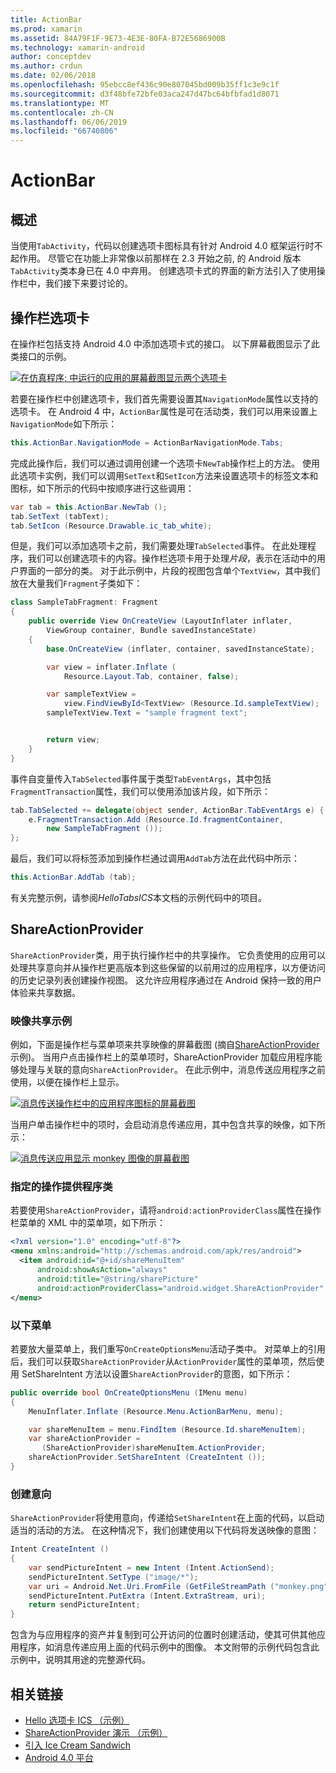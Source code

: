 ```yaml
---
title: ActionBar
ms.prod: xamarin
ms.assetid: 84A79F1F-9E73-4E3E-80FA-B72E5686900B
ms.technology: xamarin-android
author: conceptdev
ms.author: crdun
ms.date: 02/06/2018
ms.openlocfilehash: 95ebcc8ef436c90e807045bd009b35ff1c3e9c1f
ms.sourcegitcommit: d3f48bfe72bfe03aca247d47bc64bfbfad1d8071
ms.translationtype: MT
ms.contentlocale: zh-CN
ms.lasthandoff: 06/06/2019
ms.locfileid: "66740806"
---
```

# <a name="actionbar"></a>ActionBar


## <a name="overview"></a>概述

当使用`TabActivity`，代码以创建选项卡图标具有针对 Android 4.0 框架运行时不起作用。 尽管它在功能上非常像以前那样在 2.3 开始之前, 的 Android 版本`TabActivity`类本身已在 4.0 中弃用。 创建选项卡式的界面的新方法引入了使用操作栏中，我们接下来要讨论的。


## <a name="action-bar-tabs"></a>操作栏选项卡

在操作栏包括支持 Android 4.0 中添加选项卡式的接口。
以下屏幕截图显示了此类接口的示例。

[![在仿真程序; 中运行的应用的屏幕截图显示两个选项卡](action-bar-images/25-actionbartabs.png)](action-bar-images/25-actionbartabs.png#lightbox)

若要在操作栏中创建选项卡，我们首先需要设置其`NavigationMode`属性以支持的选项卡。 在 Android 4 中，`ActionBar`属性是可在活动类，我们可以用来设置上`NavigationMode`如下所示：

```csharp
this.ActionBar.NavigationMode = ActionBarNavigationMode.Tabs;
```

完成此操作后，我们可以通过调用创建一个选项卡`NewTab`操作栏上的方法。 使用此选项卡实例，我们可以调用`SetText`和`SetIcon`方法来设置选项卡的标签文本和图标，如下所示的代码中按顺序进行这些调用：

```csharp
var tab = this.ActionBar.NewTab ();
tab.SetText (tabText);
tab.SetIcon (Resource.Drawable.ic_tab_white);
```

但是，我们可以添加选项卡之前，我们需要处理`TabSelected`事件。 在此处理程序，我们可以创建选项卡的内容。操作栏选项卡用于处理*片段*，表示在活动中的用户界面的一部分的类。 对于此示例中，片段的视图包含单个`TextView`，其中我们放在大量我们`Fragment`子类如下：

```csharp
class SampleTabFragment: Fragment
{           
    public override View OnCreateView (LayoutInflater inflater,
        ViewGroup container, Bundle savedInstanceState)
    {
        base.OnCreateView (inflater, container, savedInstanceState);

        var view = inflater.Inflate (
            Resource.Layout.Tab, container, false);

        var sampleTextView =
            view.FindViewById<TextView> (Resource.Id.sampleTextView);            
        sampleTextView.Text = "sample fragment text";


        return view;
    }
}
```

事件自变量传入`TabSelected`事件属于类型`TabEventArgs`，其中包括`FragmentTransaction`属性，我们可以使用添加该片段，如下所示：

```csharp
tab.TabSelected += delegate(object sender, ActionBar.TabEventArgs e) {             
    e.FragmentTransaction.Add (Resource.Id.fragmentContainer,
        new SampleTabFragment ());
};
```

最后，我们可以将标签添加到操作栏通过调用`AddTab`方法在此代码中所示：

```csharp
this.ActionBar.AddTab (tab);
```

有关完整示例，请参阅*HelloTabsICS*本文档的示例代码中的项目。


## <a name="shareactionprovider"></a>ShareActionProvider

`ShareActionProvider`类，用于执行操作栏中的共享操作。 它负责使用的应用可以处理共享意向并从操作栏更高版本到这些保留的以前用过的应用程序，以方便访问的历史记录列表创建操作视图。 这允许应用程序通过在 Android 保持一致的用户体验来共享数据。


### <a name="image-sharing-example"></a>映像共享示例

例如，下面是操作栏与菜单项来共享映像的屏幕截图 (摘自[ShareActionProvider](https://developer.xamarin.com/samples/monodroid/ShareActionProviderDemo/)示例)。 当用户点击操作栏上的菜单项时，ShareActionProvider 加载应用程序能够处理与关联的意向`ShareActionProvider`。 在此示例中，消息传送应用程序之前使用，以便在操作栏上显示。

[![消息传送操作栏中的应用程序图标的屏幕截图](action-bar-images/09-shareactionprovider.png)](action-bar-images/09-shareactionprovider.png#lightbox)


当用户单击操作栏中的项时，会启动消息传递应用，其中包含共享的映像，如下所示：

[![消息传送应用显示 monkey 图像的屏幕截图](action-bar-images/10-messagewithimage.png)](action-bar-images/10-messagewithimage.png#lightbox)


### <a name="specifying-the-action-provider-class"></a>指定的操作提供程序类

若要使用`ShareActionProvider`，请将`android:actionProviderClass`属性在操作栏菜单的 XML 中的菜单项，如下所示：

```xml
<?xml version="1.0" encoding="utf-8"?>
<menu xmlns:android="http://schemas.android.com/apk/res/android">
  <item android:id="@+id/shareMenuItem"
      android:showAsAction="always"
      android:title="@string/sharePicture"
      android:actionProviderClass="android.widget.ShareActionProvider" />
</menu>
```


### <a name="inflating-the-menu"></a>以下菜单

若要放大量菜单上，我们重写`OnCreateOptionsMenu`活动子类中。 对菜单上的引用后，我们可以获取`ShareActionProvider`从`ActionProvider`属性的菜单项，然后使用 SetShareIntent 方法以设置`ShareActionProvider`的意图，如下所示：

```csharp
public override bool OnCreateOptionsMenu (IMenu menu)
{
    MenuInflater.Inflate (Resource.Menu.ActionBarMenu, menu);       

    var shareMenuItem = menu.FindItem (Resource.Id.shareMenuItem);           
    var shareActionProvider =
       (ShareActionProvider)shareMenuItem.ActionProvider;
    shareActionProvider.SetShareIntent (CreateIntent ());
}
```


### <a name="creating-the-intent"></a>创建意向

`ShareActionProvider`将使用意向，传递给`SetShareIntent`在上面的代码，以启动适当的活动的方法。 在这种情况下，我们创建使用以下代码将发送映像的意图：

```csharp
Intent CreateIntent ()
{  
    var sendPictureIntent = new Intent (Intent.ActionSend);
    sendPictureIntent.SetType ("image/*");
    var uri = Android.Net.Uri.FromFile (GetFileStreamPath ("monkey.png"));          
    sendPictureIntent.PutExtra (Intent.ExtraStream, uri);
    return sendPictureIntent;
}
```

包含为与应用程序的资产并复制到可公开访问的位置时创建活动，使其可供其他应用程序，如消息传递应用上面的代码示例中的图像。 本文附带的示例代码包含此示例中，说明其用途的完整源代码。



## <a name="related-links"></a>相关链接

- [Hello 选项卡 ICS （示例）](https://developer.xamarin.com/samples/monodroid/HelloTabsICS/)
- [ShareActionProvider 演示 （示例）](https://developer.xamarin.com/samples/monodroid/ShareActionProviderDemo/)
- [引入 Ice Cream Sandwich](http://www.android.com/about/ice-cream-sandwich/)
- [Android 4.0 平台](https://developer.android.com/sdk/android-4.0.html)
